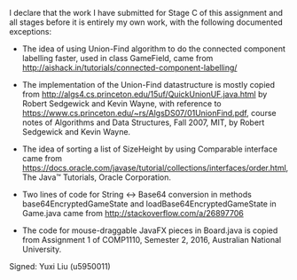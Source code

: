 I declare that the work I have submitted for Stage C of this assignment and all stages before it is entirely my own work, with the following documented exceptions:

* The idea of using Union-Find algorithm to do the connected component labelling faster, used in class GameField, came from http://aishack.in/tutorials/connected-component-labelling/
  
* The implementation of the Union-Find datastructure is mostly copied from http://algs4.cs.princeton.edu/15uf/QuickUnionUF.java.html by Robert Sedgewick and Kevin Wayne, with reference to https://www.cs.princeton.edu/~rs/AlgsDS07/01UnionFind.pdf, course notes of Algorithms and Data Structures, Fall 2007, MIT, by Robert Sedgewick and Kevin Wayne.

* The idea of sorting a list of SizeHeight by using Comparable interface came from https://docs.oracle.com/javase/tutorial/collections/interfaces/order.html, The Java™ Tutorials, Oracle Corporation. 

* Two lines of code for String <-> Base64 conversion in methods base64EncryptedGameState and loadBase64EncryptedGameState in Game.java came from http://stackoverflow.com/a/26897706

* The code for mouse-draggable JavaFX pieces in Board.java is copied from Assignment 1 of COMP1110, Semester 2, 2016, Australian National University. 

Signed: Yuxi Liu (u5950011)
